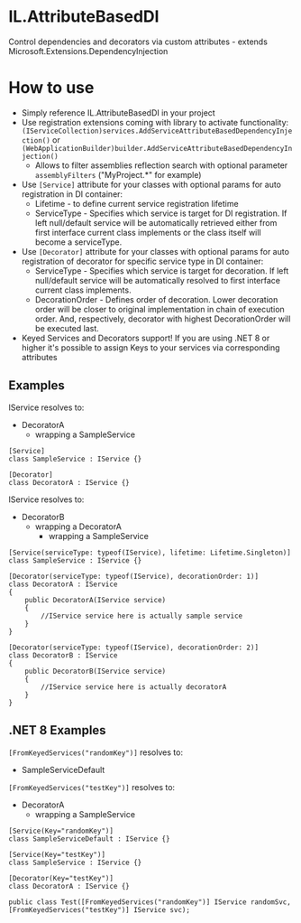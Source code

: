 # IL.AttributeBasedDI
Control dependencies and decorators via custom attributes - extends Microsoft.Extensions.DependencyInjection

# How to use

* Simply reference IL.AttributeBasedDI in your project
* Use registration extensions coming with library to activate functionality: `(IServiceCollection)services.AddServiceAttributeBasedDependencyInjection()` or `(WebApplicationBuilder)builder.AddServiceAttributeBasedDependencyInjection()`
    * Allows to filter assemblies reflection search with optional parameter `assemblyFilters` ("MyProject.*" for example)
* Use `[Service]` attribute for your classes with optional params for auto registration in DI container: 
    * Lifetime - to define current service registration lifetime
    * ServiceType - Specifies which service is target for DI registration. If left null/default service will be automatically retrieved either from first interface current class implements or the class itself will become a serviceType.
* Use `[Decorator]` attribute for your classes with optional params for auto registration of decorator for specific service type in DI container:
    * ServiceType - Specifies which service is target for decoration. If left null/default service will be automatically resolved to first interface current class implements.
    * DecorationOrder - Defines order of decoration. Lower decoration order will be closer to original implementation in chain of execution order. And, respectively, decorator with highest DecorationOrder will be executed last.
* Keyed Services and Decorators support! If you are using .NET 8 or higher it's possible to assign Keys to your services via corresponding attributes

## Examples
IService resolves to:
* DecoratorA
    * wrapping a SampleService

```
[Service]
class SampleService : IService {}

[Decorator]
class DecoratorA : IService {}
```
IService resolves to:
* DecoratorB
    * wrapping a DecoratorA
        * wrapping a SampleService

```
[Service(serviceType: typeof(IService), lifetime: Lifetime.Singleton)]
class SampleService : IService {}

[Decorator(serviceType: typeof(IService), decorationOrder: 1)]
class DecoratorA : IService 
{
    public DecoratorA(IService service)
    {
        //IService service here is actually sample service
    }
}

[Decorator(serviceType: typeof(IService), decorationOrder: 2)]
class DecoratorB : IService 
{
    public DecoratorB(IService service)
    {
        //IService service here is actually decoratorA
    }
}
```
## .NET 8 Examples

`[FromKeyedServices("randomKey")]` resolves to:
* SampleServiceDefault

`[FromKeyedServices("testKey")]` resolves to:
* DecoratorA
    * wrapping a SampleService

```
[Service(Key="randomKey")]
class SampleServiceDefault : IService {}

[Service(Key="testKey")]
class SampleService : IService {}

[Decorator(Key="testKey")]
class DecoratorA : IService {}

public class Test([FromKeyedServices("randomKey")] IService randomSvc, [FromKeyedServices("testKey")] IService svc);
```
